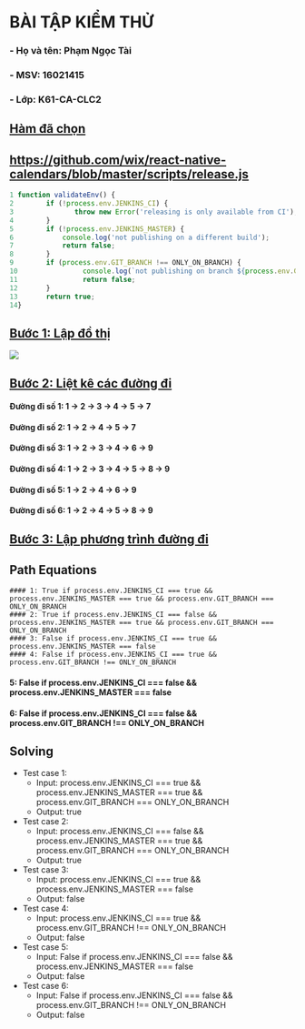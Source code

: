 # **BÀI TẬP KIỂM THỬ**
### **- Họ và tên: Phạm Ngọc Tài**
### **- MSV: 16021415**
### **- Lớp: K61-CA-CLC2**
## **<u>Hàm đã chọn</u>**
## **<u>https://github.com/wix/react-native-calendars/blob/master/scripts/release.js</u>**
```javascript
1 function validateEnv() {
2        if (!process.env.JENKINS_CI) {
3               throw new Error('releasing is only available from CI');
4        }
5        if (!process.env.JENKINS_MASTER) {
6            console.log('not publishing on a different build');
7            return false;
8        }
9        if (process.env.GIT_BRANCH !== ONLY_ON_BRANCH) {
10                console.log(`not publishing on branch ${process.env.GIT_BRANCH}`);
11                return false;
12       }
13       return true;
14}
```
## **<u>Bước 1: Lập đồ thị</u>**
![](FlowChart.jpg)
## **<u>Bước 2: Liệt kê các đường đi</u>**
#### **Đường đi số 1:** 1 &rarr; 2 &rarr; 3 &rarr; 4 &rarr; 5 &rarr; 7
#### **Đường đi số 2:** 1 &rarr; 2 &rarr; 4 &rarr; 5 &rarr; 7
#### **Đường đi số 3:** 1 &rarr; 2 &rarr; 3 &rarr; 4 &rarr; 6 &rarr; 9
#### **Đường đi số 4:** 1 &rarr; 2 &rarr; 3 &rarr; 4 &rarr; 5 &rarr; 8 &rarr; 9
#### **Đường đi số 5:** 1 &rarr; 2 &rarr; 4 &rarr; 6 &rarr; 9
#### **Đường đi số 6:** 1 &rarr; 2 &rarr; 4 &rarr; 5 &rarr; 8 &rarr; 9
## **<u>Bước 3: Lập phương trình đường đi</u>**
## Path Equations
	
	#### 1: True if process.env.JENKINS_CI === true && process.env.JENKINS_MASTER === true && process.env.GIT_BRANCH === ONLY_ON_BRANCH
	#### 2: True if process.env.JENKINS_CI === false && process.env.JENKINS_MASTER === true && process.env.GIT_BRANCH === ONLY_ON_BRANCH
	#### 3: False if process.env.JENKINS_CI === true && process.env.JENKINS_MASTER === false
	#### 4: False if process.env.JENKINS_CI === true && process.env.GIT_BRANCH !== ONLY_ON_BRANCH
  #### 5: False if process.env.JENKINS_CI === false && process.env.JENKINS_MASTER === false
  #### 6: False if process.env.JENKINS_CI === false && process.env.GIT_BRANCH !== ONLY_ON_BRANCH
  
	
## Solving
- Test case 1:
  - Input: process.env.JENKINS_CI === true && process.env.JENKINS_MASTER === true && process.env.GIT_BRANCH === ONLY_ON_BRANCH
  - Output: true
- Test case 2:
  - Input: process.env.JENKINS_CI === false && process.env.JENKINS_MASTER === true && process.env.GIT_BRANCH === ONLY_ON_BRANCH
  - Output: true
- Test case 3:
  - Input: process.env.JENKINS_CI === true && process.env.JENKINS_MASTER === false
  - Output: false
- Test case 4:
  - Input: process.env.JENKINS_CI === true && process.env.GIT_BRANCH !== ONLY_ON_BRANCH
  - Output: false
- Test case 5:
  - Input: False if process.env.JENKINS_CI === false && process.env.JENKINS_MASTER === false
  - Output: false
- Test case 6:
  - Input: False if process.env.JENKINS_CI === false && process.env.GIT_BRANCH !== ONLY_ON_BRANCH
  - Output: false
